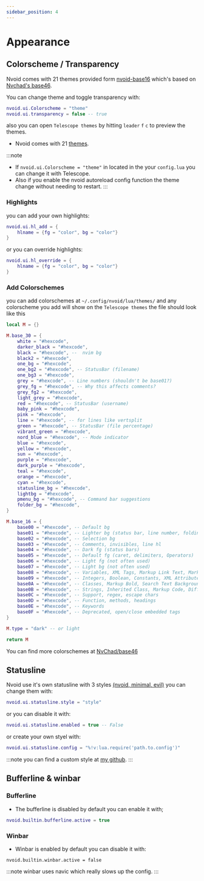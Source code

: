 ```yaml
---
sidebar_position: 4
---
```


# Appearance
## Colorscheme / Transparency
Nvoid comes with 21 themes provided form [nvoid-base16](https://github.com/nvoid-lua/base16) which's based on [Nvchad's base46](https://github.com/NvChad/base46).

You can change theme and toggle transparency with:
```lua
nvoid.ui.Colorscheme = "theme"
nvoid.ui.transparency = false -- true
```
also you can open `Telescope themes` by hitting `leader` `f` `c` to preview the themes.

- Nvoid comes with 21 [themes](/showcase).

:::note
- If `nvoid.ui.Colorscheme = "theme"` in located in the your `config.lua` you can change it with Telescope.
- Also if you enable the nvoid autoreload config function the theme change without needing to restart.
:::

### Highlights
you can add your own highlights:
```lua
nvoid.ui.hl_add = {
    hlname = {fg = "color", bg = "color"}
}
```
or
you can override highlights:
```lua
nvoid.ui.hl_override = {
    hlname = {fg = "color", bg = "color"}
}
```

### Add Colorschemes
you can add colorschemes at `~/.config/nvoid/lua/themes/` and any colorscheme you add will show on the `Telescope themes`
the file should look like this 
```lua
local M = {}

M.base_30 = {
	white = "#hexcode",
	darker_black = "#hexcode",
	black = "#hexcode", --  nvim bg
	black2 = "#hexcode",
	one_bg = "#hexcode",
	one_bg2 = "#hexcode", -- StatusBar (filename)
	one_bg3 = "#hexcode",
	grey = "#hexcode", -- Line numbers (shouldn't be base01?)
	grey_fg = "#hexcode", -- Why this affects comments?
	grey_fg2 = "#hexcode",
	light_grey = "#hexcode",
	red = "#hexcode", -- StatusBar (username)
	baby_pink = "#hexcode",
	pink = "#hexcode",
	line = "#hexcode", -- for lines like vertsplit
	green = "#hexcode", -- StatusBar (file percentage)
	vibrant_green = "#hexcode",
	nord_blue = "#hexcode", -- Mode indicator
	blue = "#hexcode",
	yellow = "#hexcode",
	sun = "#hexcode",
	purple = "#hexcode",
	dark_purple = "#hexcode",
	teal = "#hexcode",
	orange = "#hexcode",
	cyan = "#hexcode",
	statusline_bg = "#hexcode",
	lightbg = "#hexcode",
	pmenu_bg = "#hexcode", -- Command bar suggestions
	folder_bg = "#hexcode",
}

M.base_16 = {
	base00 = "#hexcode", -- Default bg
	base01 = "#hexcode", -- Lighter bg (status bar, line number, folding mks)
	base02 = "#hexcode", -- Selection bg
	base03 = "#hexcode", -- Comments, invisibles, line hl
	base04 = "#hexcode", -- Dark fg (status bars)
	base05 = "#hexcode", -- Default fg (caret, delimiters, Operators)
	base06 = "#hexcode", -- Light fg (not often used)
	base07 = "#hexcode", -- Light bg (not often used)
	base08 = "#hexcode", -- Variables, XML Tags, Markup Link Text, Markup Lists, Diff Deleted
	base09 = "#hexcode", -- Integers, Boolean, Constants, XML Attributes, Markup Link Url
	base0A = "#hexcode", -- Classes, Markup Bold, Search Text Background
	base0B = "#hexcode", -- Strings, Inherited Class, Markup Code, Diff Inserted
	base0C = "#hexcode", -- Support, regex, escape chars
	base0D = "#hexcode", -- Function, methods, headings
	base0E = "#hexcode", -- Keywords
	base0F = "#hexcode", -- Deprecated, open/close embedded tags
}

M.type = "dark" -- or light

return M
```
You can find more colorschemes at [NvChad/base46](https://github.com/NvChad/base46/tree/v2.5/lua/base46/themes)


## Statusline
Nvoid use it's own statusline with 3 styles [(nvoid, minimal, evil)](/showcase) you can change them with:
```lua
nvoid.ui.statusline.style = "style"
```
or you can disable it with:
```lua
nvoid.ui.statusline.enabled = true -- False
```
or create your own styel with:

```lua
nvoid.ui.statusline.config = "%!v:lua.require('path.to.config')"
```
:::note
you can find a custom style at [my github](https://github.com/ysfgrgO7/nvoid/tree/main/lua/ysf/ui/statusline.lua).
:::

## Bufferline & winbar
### Bufferline
- The bufferline is disabled by default you can enable it with;
```lua
nvoid.builtin.bufferline.active = true
```

### Winbar
- Winbar is enabled by default you can disable it with:
```
nvoid.builtin.winbar.active = false
```

:::note
winbar uses navic which really slows up the config.
:::
